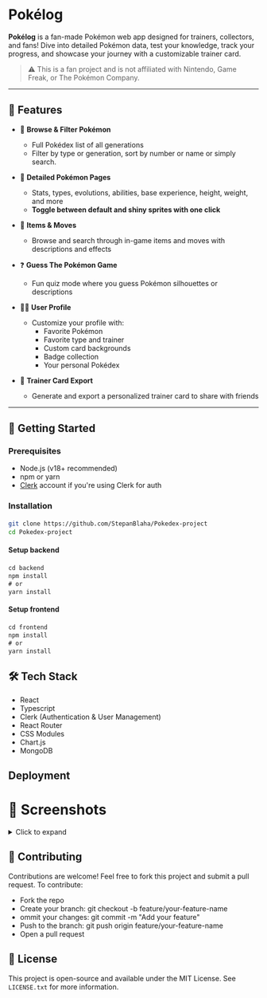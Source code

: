 # Pokélog

**Pokélog** is a fan-made Pokémon web app designed for trainers, collectors, and fans! Dive into detailed Pokémon data, test your knowledge, track your progress, and showcase your journey with a customizable trainer card.

> ⚠️ This is a fan project and is not affiliated with Nintendo, Game Freak, or The Pokémon Company.

---

## 🌟 Features

- 🔎 **Browse & Filter Pokémon**
  - Full Pokédex list of all generations
  - Filter by type or generation, sort by number or name or simply search.
  
- 📄 **Detailed Pokémon Pages**
  - Stats, types, evolutions, abilities, base experience, height, weight, and more
  - **Toggle between default and shiny sprites with one click**

- 🎒 **Items & Moves**
  - Browse and search through in-game items and moves with descriptions and effects

- ❓ **Guess The Pokémon Game**
  - Fun quiz mode where you guess Pokémon silhouettes or descriptions

- 🧑‍🎓 **User Profile**
  - Customize your profile with:
    - Favorite Pokémon
    - Favorite type and trainer
    - Custom card backgrounds
    - Badge collection
    - Your personal Pokédex

- 📘 **Trainer Card Export**
  - Generate and export a personalized trainer card to share with friends

---

## 🚀 Getting Started

### Prerequisites

- Node.js (v18+ recommended)
- npm or yarn
- [Clerk](https://clerk.dev/) account if you're using Clerk for auth

### Installation
```bash
git clone https://github.com/StepanBlaha/Pokedex-project
cd Pokedex-project
```
#### Setup backend
```
cd backend 
npm install
# or
yarn install
```
#### Setup frontend
```
cd frontend 
npm install
# or
yarn install
```

## 🛠️ Tech Stack
- React
- Typescript
- Clerk (Authentication & User Management)
- React Router
- CSS Modules
- Chart.js
- MongoDB

## Deployment


# 📸 Screenshots
<details> <summary>Click to expand</summary>
📱 Pokédex list page
  ![Pokedex page](Resources/pokedex.png)<br>
📘 Pokémon details page
  ![Detail page](Resources/detail.png)<br>
🧑 Trainer profile with badge progress
  ![Profile page](Resources/profile.png)<br>
🎮 Guess the Pokémon minigame
  ![Guess page](Resources/guess.png)<br>
</details>

## 🙌 Contributing
Contributions are welcome! Feel free to fork this project and submit a pull request.
To contribute:

- Fork the repo
- Create your branch: git checkout -b feature/your-feature-name
- ommit your changes: git commit -m "Add your feature"
- Push to the branch: git push origin feature/your-feature-name
- Open a pull request

## 📜 License
This project is open-source and available under the MIT License. See `LICENSE.txt` for more information. 
